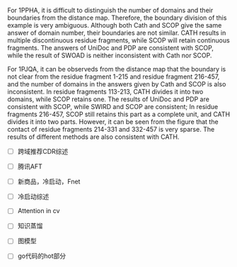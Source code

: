 



For 1PPHA, it is difficult to distinguish the number of domains and their boundaries from the distance map. Therefore, the boundary division of this example is very ambiguous. Although both Cath and SCOP give the same answer of domain number, their boundaries are not similar. CATH results in multiple discontinuous residue fragments, while SCOP will retain continuous fragments. The answers of UniDoc and PDP are consistent with SCOP, while the result of SWOAD is neither inconsistent with Cath nor SCOP.

For 1PJQA, it can be observeds from the distance map that the boundary is not clear from the residue fragment 1-215 and residue fragment 216-457, and the number of domains in the answers given by Cath and SCOP is also inconsistent. In residue fragments 113-213, CATH divides it into two domains, while SCOP retains one. The results of UniDoc and PDP are consistent with SCOP, while SWIRD and SCOP are consistent; In residue fragments 216-457, SCOP still retains this part as a complete unit, and CATH divides it into two parts. However, it can be seen from the figure that the contact of residue fragments 214-331 and 332-457 is very sparse. The results of different methods are also consistent with CATH.



- [ ] 跨域推荐CDR综述
- [ ] 腾讯AFT
- [ ] 新商品，冷启动，Fnet
- [ ] 冷启动综述



- [ ] Attention in cv
- [ ] 知识蒸馏
- [ ] 图模型
- [ ] go代码的hot部分









